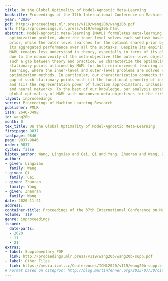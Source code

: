 ```yaml
---
title: On the Global Optimality of Model-Agnostic Meta-Learning
booktitle: Proceedings of the 37th International Conference on Machine Learning
year: '2020'
pdf: http://proceedings.mlr.press/v119/wang20b/wang20b.pdf
url: http://proceedings.mlr.press/v119/wang20b.html
abstract: Model-agnostic meta-learning (MAML) formulates meta-learning as a bilevel
  optimization problem, where the inner level solves each subtask based on a shared
  prior, while the outer level searches for the optimal shared prior by optimizing
  its aggregated performance over all the subtasks. Despite its empirical success,
  MAML remains less understood in theory, especially in terms of its global optimality,
  due to the nonconvexity of the meta-objective (the outer-level objective). To bridge
  such a gap between theory and practice, we characterize the optimality gap of the
  stationary points attained by MAML for both reinforcement learning and supervised
  learning, where the inner-level and outer-level problems are solved via first-order
  optimization methods. In particular, our characterization connects the optimality
  gap of such stationary points with (i) the functional geometry of inner-level objectives
  and (ii) the representation power of function approximators, including linear models
  and neural networks. To the best of our knowledge, our analysis establishes the
  global optimality of MAML with nonconvex meta-objectives for the first time.
layout: inproceedings
series: Proceedings of Machine Learning Research
publisher: PMLR
issn: 2640-3498
id: wang20b
month: 0
tex_title: On the Global Optimality of Model-Agnostic Meta-Learning
firstpage: 9837
lastpage: 9846
page: 9837-9846
order: 9837
cycles: false
bibtex_author: Wang, Lingxiao and Cai, Qi and Yang, Zhuoran and Wang, Zhaoran
author:
- given: Lingxiao
  family: Wang
- given: Qi
  family: Cai
- given: Zhuoran
  family: Yang
- given: Zhaoran
  family: Wang
date: 2020-11-21
address: 
container-title: Proceedings of the 37th International Conference on Machine Learning
volume: '119'
genre: inproceedings
issued:
  date-parts:
  - 2020
  - 11
  - 21
extras:
- label: Supplementary PDF
  link: http://proceedings.mlr.press/v119/wang20b/wang20b-supp.pdf
- label: Other Files
  link: https://media.icml.cc/Conferences/ICML2020/v119/wang20b-supp.zip
# Format based on citeproc: http://blog.martinfenner.org/2013/07/30/citeproc-yaml-for-bibliographies/
---
```


